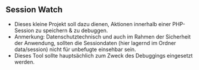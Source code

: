 ## Session Watch

* Dieses kleine Projekt soll dazu dienen, Aktionen innerhalb einer PHP-Session zu speichern & zu debuggen.
* Anmerkung: Datenschutztechnisch und auch im Rahmen der Sicherheit der Anwendung, sollten die Sessiondaten (hier lagernd im Ordner data/session) nicht für unbefugte einsehbar sein.
* Dieses Tool sollte hauptsächlich zum Zweck des Debuggings eingesetzt werden.


